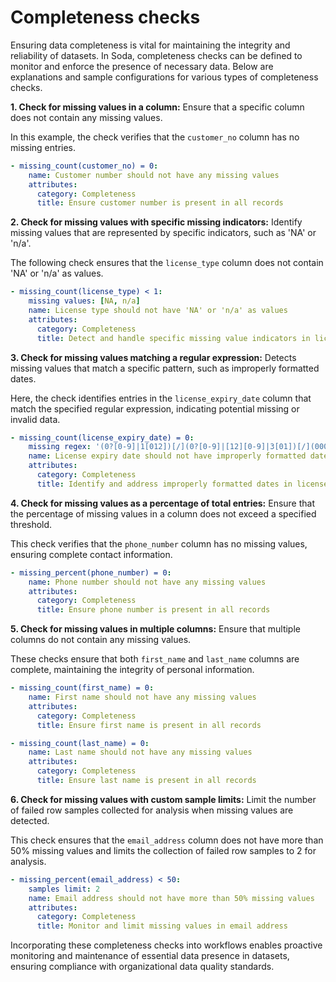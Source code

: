 # Completeness checks

Ensuring data completeness is vital for maintaining the integrity and reliability of datasets. In Soda, completeness checks can be defined to monitor and enforce the presence of necessary data. Below are explanations and sample configurations for various types of completeness checks.

**1. Check for missing values in a column:** Ensure that a specific column does not contain any missing values.

In this example, the check verifies that the `customer_no` column has no missing entries.

```yaml
- missing_count(customer_no) = 0:
    name: Customer number should not have any missing values
    attributes:
      category: Completeness
      title: Ensure customer number is present in all records
```

**2. Check for missing values with specific missing indicators:** Identify missing values that are represented by specific indicators, such as 'NA' or 'n/a'.

The following check ensures that the `license_type` column does not contain 'NA' or 'n/a' as values.

```yaml
- missing_count(license_type) < 1:
    missing values: [NA, n/a]
    name: License type should not have 'NA' or 'n/a' as values
    attributes:
      category: Completeness
      title: Detect and handle specific missing value indicators in license type
```

**3. Check for missing values matching a regular expression:** Detects missing values that match a specific pattern, such as improperly formatted dates.

Here, the check identifies entries in the `license_expiry_date` column that match the specified regular expression, indicating potential missing or invalid data.

```yaml
- missing_count(license_expiry_date) = 0:
    missing regex: '(0?[0-9]|1[012])[/](0?[0-9]|[12][0-9]|3[01])[/](0000|(19|20)?\\d\\d)'
    name: License expiry date should not have improperly formatted dates
    attributes:
      category: Completeness
      title: Identify and address improperly formatted dates in license expiry date
```

**4. Check for missing values as a percentage of total entries:** Ensure that the percentage of missing values in a column does not exceed a specified threshold.

This check verifies that the `phone_number` column has no missing values, ensuring complete contact information.

```yaml
- missing_percent(phone_number) = 0:
    name: Phone number should not have any missing values
    attributes:
      category: Completeness
      title: Ensure phone number is present in all records
```

**5. Check for missing values in multiple columns:** Ensure that multiple columns do not contain any missing values.

These checks ensure that both `first_name` and `last_name` columns are complete, maintaining the integrity of personal information.

```yaml
- missing_count(first_name) = 0:
    name: First name should not have any missing values
    attributes:
      category: Completeness
      title: Ensure first name is present in all records

- missing_count(last_name) = 0:
    name: Last name should not have any missing values
    attributes:
      category: Completeness
      title: Ensure last name is present in all records
```

**6. Check for missing values with custom sample limits:** Limit the number of failed row samples collected for analysis when missing values are detected.

This check ensures that the `email_address` column does not have more than 50% missing values and limits the collection of failed row samples to 2 for analysis.

```yaml
- missing_percent(email_address) < 50:
    samples limit: 2
    name: Email address should not have more than 50% missing values
    attributes:
      category: Completeness
      title: Monitor and limit missing values in email address
```

Incorporating these completeness checks into workflows enables proactive monitoring and maintenance of essential data presence in datasets, ensuring compliance with organizational data quality standards.

